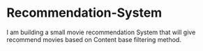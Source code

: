 # Recommendation-System
I am building a small movie recommendation System that will give recommend movies based on Content base filtering method.
